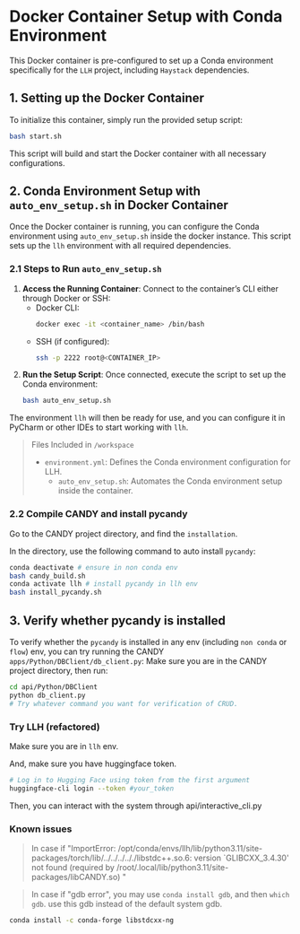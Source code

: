 # Docker Container Setup with Conda Environment

This Docker container is pre-configured to set up a Conda environment specifically for the `LLH` project, including
`Haystack` dependencies.

## 1. Setting up the Docker Container

To initialize this container, simply run the provided setup script:

```bash
bash start.sh
```

This script will build and start the Docker container with all necessary configurations.

## 2. Conda Environment Setup with `auto_env_setup.sh` in Docker Container

Once the Docker container is running, you can configure the Conda environment using `auto_env_setup.sh` inside the
docker instance. This script sets up the `llh` environment with all required dependencies.

### 2.1 Steps to Run `auto_env_setup.sh`

1. **Access the Running Container**: Connect to the container’s CLI either through Docker or SSH:
    - Docker CLI:
      ```bash
      docker exec -it <container_name> /bin/bash
      ```
    - SSH (if configured):
      ```bash
      ssh -p 2222 root@<CONTAINER_IP>
      ```
2. **Run the Setup Script**: Once connected, execute the script to set up the Conda environment:
   ```bash
   bash auto_env_setup.sh
   ```

The environment `llh` will then be ready for use, and you can configure it in PyCharm or other IDEs to start working
with `llh`.

> Files Included in `/workspace`
>   - `environment.yml`: Defines the Conda environment configuration for LLH.
>     - `auto_env_setup.sh`: Automates the Conda environment setup inside the container.

### 2.2 Compile CANDY and install pycandy

Go to the CANDY project directory, and find the `installation`.

In the directory, use the following command to auto install `pycandy`:

```bash
conda deactivate # ensure in non conda env
bash candy_build.sh
conda activate llh # install pycandy in llh env
bash install_pycandy.sh
```

## 3. Verify whether pycandy is installed

To verify whether the `pycandy` is installed in any env (including `non conda` or `flow`) env, you can try running the
CANDY `apps/Python/DBClient/db_client.py`:
Make sure you are in the CANDY project directory, then run:

```bash
cd api/Python/DBClient
python db_client.py
# Try whatever command you want for verification of CRUD.
```

### Try LLH (refactored)

Make sure you are in `llh` env.

And, make sure you have huggingface token.

```bash
# Log in to Hugging Face using token from the first argument
huggingface-cli login --token #your_token
```

Then, you can interact with the system through api/interactive_cli.py

### Known issues
> In case if "ImportError: /opt/conda/envs/llh/lib/python3.11/site-packages/torch/lib/../../../.././libstdc++.so.6:
version `GLIBCXX_3.4.30' not found (required by /root/.local/lib/python3.11/site-packages/libCANDY.so)
"

> In case if "gdb error", you may use `conda install gdb`, and then `which gdb`. use this gdb instead of the default system gdb.

```bash
conda install -c conda-forge libstdcxx-ng
```